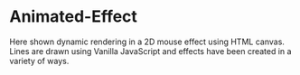 # Animated-Effect

Here shown dynamic rendering in a 2D mouse effect using HTML canvas. 
Lines are drawn using Vanilla JavaScript and effects have been created in a variety of ways.
